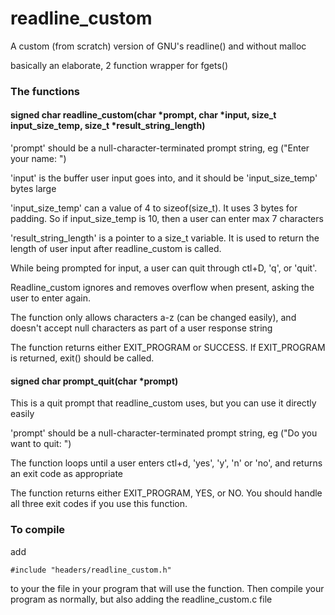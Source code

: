 # readline_custom
A custom (from scratch) version of GNU's readline() and without malloc

basically an elaborate, 2 function wrapper for fgets()

### The functions

#### signed char readline_custom(char *prompt, char *input, size_t input_size_temp, size_t *result_string_length)

'prompt' should be a null-character-terminated prompt string, eg ("Enter your name: ")

'input' is the buffer user input goes into, and it should be 'input_size_temp' bytes large 

'input_size_temp' can a value of 4 to sizeof(size_t). It uses 3 bytes for padding. So if input_size_temp is 10, then a user can enter max 7 characters

'result_string_length' is a pointer to a size_t variable.  It is used to return the length of  user input after readline_custom is called.

While being prompted for input, a user can quit through ctl+D, 'q', or 'quit'.  

Readline_custom ignores and removes overflow when present, asking the user to enter again.

The function only allows characters a-z (can be changed easily), and doesn't accept null characters as part of a user response string

The function returns either EXIT_PROGRAM or SUCCESS.  If EXIT_PROGRAM is returned, exit() should be called.

#### signed char prompt_quit(char *prompt)

This is a quit prompt that readline_custom uses, but you can use it directly easily

'prompt' should be a null-character-terminated prompt string, eg ("Do you want to quit: ")

The function loops until a user enters ctl+d, 'yes', 'y', 'n' or 'no', and returns an exit code as appropriate

The function returns either EXIT_PROGRAM, YES, or NO.  You should handle all three exit codes if you use this function.  

### To compile
add 

```
#include "headers/readline_custom.h" 
```

to your the file in your program that will use the function.  Then compile your program as normally, but also adding the readline_custom.c file
